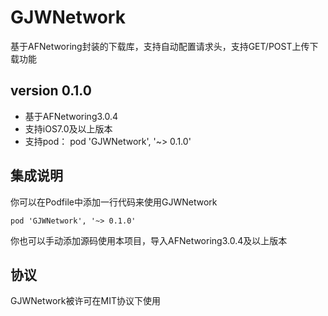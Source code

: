 # GJWNetwork
基于AFNetworing封装的下载库，支持自动配置请求头，支持GET/POST上传下载功能

## version 0.1.0
* 基于AFNetworing3.0.4
* 支持iOS7.0及以上版本
* 支持pod： pod 'GJWNetwork', '~> 0.1.0'

## 集成说明
你可以在Podfile中添加一行代码来使用GJWNetwork
```
pod 'GJWNetwork', '~> 0.1.0'
```
你也可以手动添加源码使用本项目，导入AFNetworing3.0.4及以上版本


## 协议
GJWNetwork被许可在MIT协议下使用
